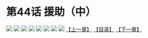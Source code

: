 # 第44话 援助（中）
![](https://mhpic.xiaomingtaiji.net/comic/D/斗破苍穹拆分版/44话/1.jpg-zymk.middle.webp)
![](https://mhpic.xiaomingtaiji.net/comic/D/斗破苍穹拆分版/44话/2.jpg-zymk.middle.webp)
![](https://mhpic.xiaomingtaiji.net/comic/D/斗破苍穹拆分版/44话/3.jpg-zymk.middle.webp)
![](https://mhpic.xiaomingtaiji.net/comic/D/斗破苍穹拆分版/44话/4.jpg-zymk.middle.webp)
![](https://mhpic.xiaomingtaiji.net/comic/D/斗破苍穹拆分版/44话/5.jpg-zymk.middle.webp)
![](https://mhpic.xiaomingtaiji.net/comic/D/斗破苍穹拆分版/44话/6.jpg-zymk.middle.webp)
![](https://mhpic.xiaomingtaiji.net/comic/D/斗破苍穹拆分版/44话/7.jpg-zymk.middle.webp)
![](https://mhpic.xiaomingtaiji.net/comic/D/斗破苍穹拆分版/44话/8.jpg-zymk.middle.webp)
[【上一章】](./43.md)
[【目录】](./README.md)
[【下一章】](./45.md)
